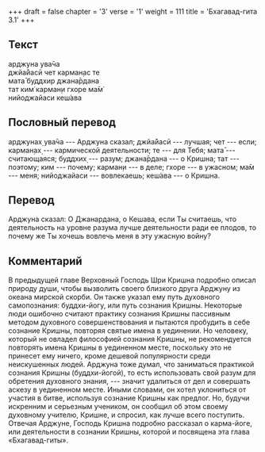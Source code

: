 +++
draft = false
chapter = '3'
verse = '1'
weight = 111
title = 'Бхагавад-гита 3.1'
+++
## Текст

арджуна ува̄ча  
джйа̄йасӣ чет карман̣ас те  
мата̄ буддхир джана̄рдана  
тат ким̇ карман̣и гхоре ма̄м̇  
нийоджайаси кеш́ава

## Пословный перевод

арджунах̣ ува̄ча --- Арджуна сказал; джйа̄йасӣ --- лучшая; чет --- если;
карман̣ах̣ --- кармической деятельности; те --- для Тебя; мата̄ ---
считающаяся; буддхих̣ --- разум; джана̄рдана --- о Кришна; тат ---
поэтому; ким --- почему; карман̣и --- в деле; гхоре --- в ужасном; ма̄м
--- меня; нийоджайаси --- вовлекаешь; кеш́ава --- о Кришна.

## Перевод

Арджуна сказал: О Джанардана, о Кешава, если Ты считаешь, что
деятельность на уровне разума лучше деятельности ради ее плодов, то
почему же Ты хочешь вовлечь меня в эту ужасную войну?

## Комментарий

В предыдущей главе Верховный Господь Шри Кришна подробно описал природу
души, чтобы вызволить своего близкого друга Арджуну из океана мирской
скорби. Он также указал ему путь духовного самопознания: буддхи-йогу,
или путь сознания Кришны. Некоторые люди ошибочно считают практику
сознания Кришны пассивным методом духовного совершенствования и пытаются
пробудить в себе сознание Кришны, повторяя святые имена в уединении. Но
человеку, который не овладел философией сознания Кришны, не
рекомендуется повторять имена Кришны в уединенном месте, поскольку это
не принесет ему ничего, кроме дешевой популярности среди неискушенных
людей. Арджуна тоже думал, что заниматься практикой сознания Кришны
(буддхи-йогой), то есть использовать свой разум для обретения духовного
знания, --- значит удалиться от дел и совершать аскезу в уединенном
месте. Иными словами, он хотел уклониться от участия в битве, используя
сознание Кришны как предлог. Но, будучи искренним и серьезным учеником,
он сообщил об этом своему духовному учителю, Кришне, и спросил, как
лучше всего поступить. Отвечая Арджуне, Господь Кришна подробно
рассказал о карма-йоге, или деятельности в сознании Кришны, которой и
посвящена эта глава «Бхагавад-гиты».
